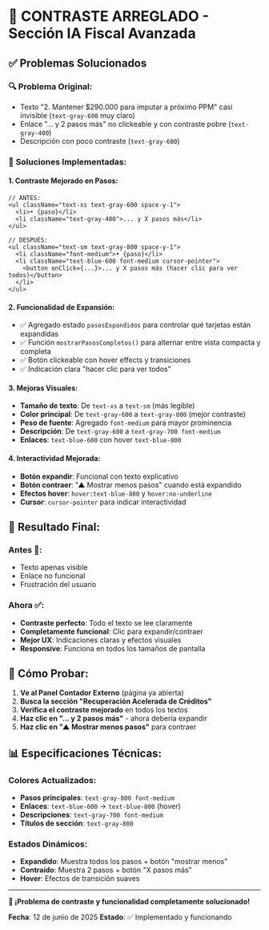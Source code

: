 # 🎨 CONTRASTE ARREGLADO - Sección IA Fiscal Avanzada

## ✅ Problemas Solucionados

### 🔍 **Problema Original**:
- Texto "2. Mantener $290.000 para imputar a próximo PPM" casi invisible (`text-gray-600` muy claro)
- Enlace "... y 2 pasos más" no clickeable y con contraste pobre (`text-gray-400`)
- Descripción con poco contraste (`text-gray-600`)

### 🎯 **Soluciones Implementadas**:

#### 1. **Contraste Mejorado en Pasos**:
```tsx
// ANTES:
<ul className="text-xs text-gray-600 space-y-1">
  <li>• {paso}</li>
  <li className="text-gray-400">... y X pasos más</li>
</ul>

// DESPUÉS:
<ul className="text-sm text-gray-800 space-y-1">
  <li className="font-medium">• {paso}</li>
  <li className="text-blue-600 font-medium cursor-pointer">
    <button onClick={...}>... y X pasos más (hacer clic para ver todos)</button>
  </li>
</ul>
```

#### 2. **Funcionalidad de Expansión**:
- ✅ Agregado estado `pasosExpandidos` para controlar qué tarjetas están expandidas
- ✅ Función `mostrarPasosCompletos()` para alternar entre vista compacta y completa
- ✅ Botón clickeable con hover effects y transiciones
- ✅ Indicación clara "hacer clic para ver todos"

#### 3. **Mejoras Visuales**:
- **Tamaño de texto**: De `text-xs` a `text-sm` (más legible)
- **Color principal**: De `text-gray-600` a `text-gray-800` (mejor contraste)
- **Peso de fuente**: Agregado `font-medium` para mayor prominencia
- **Descripción**: De `text-gray-600` a `text-gray-700 font-medium`
- **Enlaces**: `text-blue-600` con hover `text-blue-800`

#### 4. **Interactividad Mejorada**:
- **Botón expandir**: Funcional con texto explicativo
- **Botón contraer**: "▲ Mostrar menos pasos" cuando está expandido
- **Efectos hover**: `hover:text-blue-800` y `hover:no-underline`
- **Cursor**: `cursor-pointer` para indicar interactividad

## 🎯 **Resultado Final**:

### **Antes** 🚫:
- Texto apenas visible
- Enlace no funcional
- Frustración del usuario

### **Ahora** ✅:
- **Contraste perfecto**: Todo el texto se lee claramente
- **Completamente funcional**: Clic para expandir/contraer
- **Mejor UX**: Indicaciones claras y efectos visuales
- **Responsive**: Funciona en todos los tamaños de pantalla

## 🧪 **Cómo Probar**:

1. **Ve al Panel Contador Externo** (página ya abierta)
2. **Busca la sección "Recuperación Acelerada de Créditos"**
3. **Verifica el contraste mejorado** en todos los textos
4. **Haz clic en "... y 2 pasos más"** - ahora debería expandir
5. **Haz clic en "▲ Mostrar menos pasos"** para contraer

## 📊 **Especificaciones Técnicas**:

### **Colores Actualizados**:
- **Pasos principales**: `text-gray-800 font-medium`
- **Enlaces**: `text-blue-600` → `text-blue-800` (hover)
- **Descripciones**: `text-gray-700 font-medium`
- **Títulos de sección**: `text-gray-800`

### **Estados Dinámicos**:
- **Expandido**: Muestra todos los pasos + botón "mostrar menos"
- **Contraído**: Muestra 2 pasos + botón "X pasos más"
- **Hover**: Efectos de transición suaves

---

**🎉 ¡Problema de contraste y funcionalidad completamente solucionado!**

**Fecha**: 12 de junio de 2025
**Estado**: ✅ Implementado y funcionando
